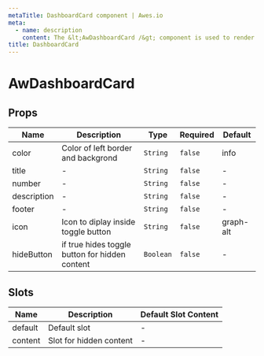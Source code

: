 ```yaml
---
metaTitle: DashboardCard сomponent | Awes.io
meta:
  - name: description
    content: The &lt;AwDashboardCard /&gt; component is used to render DashboardCard - UI Vue component for Awes.io.
title: DashboardCard
---
```


# AwDashboardCard

## Props

<!-- @vuese:AwDashboardCard:props:start -->
|Name|Description|Type|Required|Default|
|---|---|---|---|---|
|color|Color of left border and backgrond|`String`|`false`|info|
|title|-|`String`|`false`|-|
|number|-|`String`|`false`|-|
|description|-|`String`|`false`|-|
|footer|-|`String`|`false`|-|
|icon|Icon to diplay inside toggle button|`String`|`false`|graph-alt|
|hideButton|if true hides toggle button for hidden content|`Boolean`|`false`|-|

<!-- @vuese:AwDashboardCard:props:end -->


## Slots

<!-- @vuese:AwDashboardCard:slots:start -->
|Name|Description|Default Slot Content|
|---|---|---|
|default|Default slot|-|
|content|Slot for hidden content|-|

<!-- @vuese:AwDashboardCard:slots:end -->


